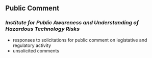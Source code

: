 ##  Public Comment



### *Institute for Public Awareness and Understanding of Hazardous Technology Risks*

- responses to solicitations for public comment on legistative and regulatory activity
- unsolicited comments